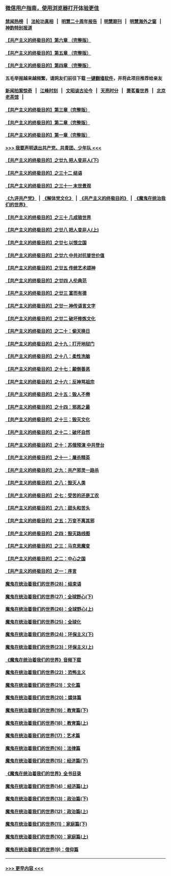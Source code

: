 ### [微信用户指南，使用浏览器打开体验更佳](https://github.com/gfw-breaker/banned-news1/blob/master/indexes/wechat-guide.md?t=0)
#### [禁闻热榜](热点新闻.md?t=0)  &nbsp;&nbsp;|&nbsp;&nbsp; [法轮功真相](https://github.com/gfw-breaker/truth/blob/master/README.md?t=0) &nbsp;&nbsp;|&nbsp;&nbsp; [明慧二十周年报告](https://github.com/gfw-breaker/mh-reports/blob/master/README.md?t=0) &nbsp;&nbsp;|&nbsp;&nbsp;[明慧期刊](https://github.com/gfw-breaker/mh-qikan) &nbsp;&nbsp;|&nbsp;&nbsp; [明慧海外之窗](https://github.com/gfw-breaker/mh-news/blob/master/README.md?t=0) &nbsp;&nbsp;|&nbsp;&nbsp; [神韵特别报道](https://github.com/gfw-breaker/mh-news/blob/master/shenyun.md?t=0)
#### [【共产主义的终极目的】第六章 （完整版）](../pages/nsc422/n11428913.md?t=02070202) 
#### [【共产主义的终极目的】第五章 （完整版）](../pages/nsc422/n11428912.md?t=02070202) 
#### [【共产主义的终极目的】第四章 （完整版）](../pages/nsc422/n11428907.md?t=02070202) 
#### 五毛举报越来越频繁，请网友们前往下载 [一键翻墙软件](https://github.com/gfw-breaker/ssr-accounts)，并将此项目推荐给亲友
#### [新闻拍案惊奇](https://github.com/gfw-breaker/banned-news1/blob/master/pages/link4.md) &nbsp;&nbsp;|&nbsp;&nbsp; [江峰时刻](https://github.com/gfw-breaker/banned-news1/blob/master/pages/link4.md) &nbsp;&nbsp;|&nbsp;&nbsp; [文昭谈古论今](https://github.com/gfw-breaker/banned-news1/blob/master/pages/link4.md) &nbsp;&nbsp;|&nbsp;&nbsp; [天亮时分](https://github.com/gfw-breaker/banned-news1/blob/master/pages/link4.md) &nbsp;&nbsp;|&nbsp;&nbsp; [萧茗看世界](https://github.com/gfw-breaker/banned-news1/blob/master/pages/link4.md) &nbsp;&nbsp;|&nbsp;&nbsp; [北京老茶馆](https://github.com/gfw-breaker/banned-news1/blob/master/pages/link4.md) &nbsp;&nbsp;|&nbsp;&nbsp; 
#### [【共产主义的终极目的】第三章（完整版）](../pages/nsc422/n11428848.md?t=02070202) 
#### [【共产主义的终极目的】第二章（完整版）](../pages/nsc422/n11428831.md?t=02070202) 
#### [【共产主义的终极目的】第一章（完整版）](../pages/nsc422/n11417651.md?t=02070202) 
#### [>>> 我要声明退出共产党、共青团、少年队 <<<](https://github.com/begood0513/goodnews/blob/master/quit/letter.md) 
#### [【共产主义的终极目的】之廿九 把人变非人(下)](../pages/nsc422/n11344140.md?t=02070202) 
#### [【共产主义的终极目的】之三十二 结语](../pages/nsc422/n11360535.md?t=02070202) 
#### [【共产主义的终极目的】之三十一 末世景观](../pages/nsc422/n11351129.md?t=02070202) 
#### [《九评共产党》](https://github.com/begood0513/9ping.md/blob/master/README.md) &nbsp;|&nbsp; [《解体党文化》](../../../../jtdwh.md/blob/master/README.md)  &nbsp;|&nbsp; [《共产主义的终极目的》](../../../../gczydzjmd.md/blob/master/README.md) &nbsp;|&nbsp; [《魔鬼在统治我们的世界》](../../../../mgztzwmdsj.md/blob/master/README.md) 
#### [【共产主义的终极目的】之三十 几成狼世界](../pages/nsc422/n11348280.md?t=02070202) 
#### [【共产主义的终极目的】之廿八 把人变非人(上)](../pages/nsc422/n11340492.md?t=02070202) 
#### [【共产主义的终极目的】之廿七 以恨立国](../pages/nsc422/n11336944.md?t=02070202) 
#### [【共产主义的终极目的】之廿六 中共对抗普世价值](../pages/nsc422/n11324785.md?t=02070202) 
#### [【共产主义的终极目的】之廿五 传统艺术颂神](../pages/nsc422/n11296396.md?t=02070202) 
#### [【共产主义的终极目的】之廿四 人伦典范](../pages/nsc422/n11296397.md?t=02070202) 
#### [【共产主义的终极目的】之廿三 富而有德](../pages/nsc422/n11283598.md?t=02070202) 
#### [【共产主义的终极目的】之廿一 神传语言文字](../pages/nsc422/n11263265.md?t=02070202) 
#### [【共产主义的终极目的】之廿二 破坏修炼文化](../pages/nsc422/n11245728.md?t=02070202) 
#### [【共产主义的终极目的】之二十：偷天换日](../pages/nsc422/n11238846.md?t=02070202) 
#### [【共产主义的终极目的】之十九：打开地狱门](../pages/nsc422/n11206376.md?t=02070202) 
#### [【共产主义的终极目的】之十八：柔性洗脑](../pages/nsc422/n11199994.md?t=02070202) 
#### [【共产主义的终极目的】之十七：颠倒善恶](../pages/nsc422/n11179782.md?t=02070202) 
#### [【共产主义的终极目的】之十六：反神骂祖宗](../pages/nsc422/n11166798.md?t=02070202) 
#### [【共产主义的终极目的】之十五：毁人不倦](../pages/nsc422/n11166792.md?t=02070202) 
#### [【共产主义的终极目的】之十四：邪恶之最](../pages/nsc422/n11150249.md?t=02070202) 
#### [【共产主义的终极目的】之十三：毁灭文化](../pages/nsc422/n11135227.md?t=02070202) 
#### [【共产主义的终极目的】之十二：破坏自然](../pages/nsc422/n11135214.md?t=02070202) 
#### [【共产主义的终极目的】之十：苏俄预演 中共登台](../pages/nsc422/n11118424.md?t=02070202) 
#### [【共产主义的终极目的】之十一：屠杀精英](../pages/nsc422/n11118442.md?t=02070202) 
#### [【共产主义的终极目的】之九：共产邪灵一路杀](../pages/nsc422/n11114139.md?t=02070202) 
#### [【共产主义的终极目的】之八：毁灭人类](../pages/nsc422/n11108503.md?t=02070202) 
#### [【共产主义的终极目的】之七：受苦的还是工农](../pages/nsc422/n11101809.md?t=02070202) 
#### [【共产主义的终极目的】之六：甜头和苦头](../pages/nsc422/n11096971.md?t=02070202) 
#### [【共产主义的终极目的】之五：万变不离其邪](../pages/nsc422/n11091285.md?t=02070202) 
#### [【共产主义的终极目的】之四：毁灭路线图](../pages/nsc422/n11086284.md?t=02070202) 
#### [【共产主义的终极目的】之三：马克思魔变](../pages/nsc422/n11061941.md?t=02070202) 
#### [【共产主义的终极目的】之二：中心之国](../pages/nsc422/n11047728.md?t=02070202) 
#### [【共产主义的终极目的】之一：序言](../pages/nsc422/n11086077.md?t=02070202) 
#### [魔鬼在统治着我们的世界(28)：结束语](../pages/nsc422/n10936246.md?t=02070202) 
#### [魔鬼在统治着我们的世界(27)：全球野心(下)](../pages/nsc422/n10928319.md?t=02070202) 
#### [魔鬼在统治着我们的世界(26)：全球野心(上)](../pages/nsc422/n10900318.md?t=02070202) 
#### [魔鬼在统治着我们的世界(25)：全球化](../pages/nsc422/n10788205.md?t=02070202) 
#### [魔鬼在统治着我们的世界(24)：环保主义(下)](../pages/nsc422/n10695307.md?t=02070202) 
#### [魔鬼在统治着我们的世界(23)：环保主义(上)](../pages/nsc422/n10688613.md?t=02070202) 
#### [《魔鬼在统治着我们的世界》音频下载](../pages/nsc422/n10635553.md?t=02070202) 
#### [魔鬼在统治着我们的世界(22)：恐怖主义](../pages/nsc422/n10614727.md?t=02070202) 
#### [魔鬼在统治着我们的世界(21)：文化篇](../pages/nsc422/n10597706.md?t=02070202) 
#### [魔鬼在统治着我们的世界(20)：媒体篇](../pages/nsc422/n10586579.md?t=02070202) 
#### [魔鬼在统治着我们的世界(19)：教育篇(下)](../pages/nsc422/n10564808.md?t=02070202) 
#### [魔鬼在统治着我们的世界(18)：教育篇(上)](../pages/nsc422/n10526970.md?t=02070202) 
#### [魔鬼在统治着我们的世界(17)：艺术篇](../pages/nsc422/n10499093.md?t=02070202) 
#### [魔鬼在统治着我们的世界(16)：法律篇](../pages/nsc422/n10485969.md?t=02070202) 
#### [魔鬼在统治着我们的世界(15)：经济篇(下)](../pages/nsc422/n10469975.md?t=02070202) 
#### [《魔鬼在统治着我们的世界》全书目录](../pages/nsc422/n10464261.md?t=02070202) 
#### [魔鬼在统治着我们的世界(14)：经济篇(上)](../pages/nsc422/n10457370.md?t=02070202) 
#### [魔鬼在统治着我们的世界(13)：政治篇(下)](../pages/nsc422/n10448270.md?t=02070202) 
#### [魔鬼在统治着我们的世界(12)：政治篇(上)](../pages/nsc422/n10444576.md?t=02070202) 
#### [魔鬼在统治着我们的世界(11)：家庭篇(下)](../pages/nsc422/n10440961.md?t=02070202) 
#### [魔鬼在统治着我们的世界(10)：家庭篇(上)](../pages/nsc422/n10435448.md?t=02070202) 
#### [魔鬼在统治着我们的世界(9)：信仰篇](../pages/nsc422/n10432159.md?t=02070202) 

----
#### [ >>> 更早内容 <<< ](../indexes/nsc422-earlier.md)
